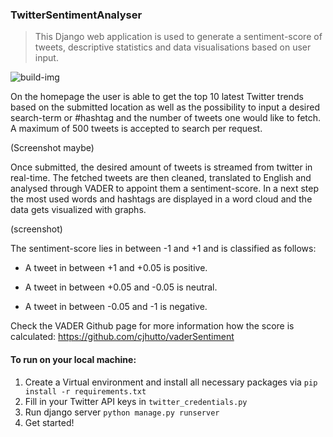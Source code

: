 ### TwitterSentimentAnalyser

> This Django web application is used to generate a sentiment-score of tweets, descriptive statistics and data visualisations based on user input.

![build-img]

On the homepage the user is able to get the top 10 latest Twitter trends based on the submitted location as well as the possibility to input a desired search-term or #hashtag and the number of tweets one would like to fetch. A maximum of 500 tweets is accepted to search per request. 

(Screenshot maybe)

Once submitted, the desired amount of tweets is streamed from twitter in real-time. The fetched tweets are then cleaned, translated to English and analysed through VADER to appoint them a sentiment-score.
In a next step the most used words and hashtags are displayed in a word cloud and the data gets visualized with graphs.

(screenshot)

The sentiment-score lies in between -1 and +1 and is classified as follows:

* A tweet in between +1 and +0.05 is positive.

* A tweet in between +0.05 and -0.05 is neutral.

* A tweet in between -0.05 and -1 is negative.

Check the VADER Github page for more information how the score is calculated:
https://github.com/cjhutto/vaderSentiment


#### To run on your local machine:

1. Create a Virtual environment and install all necessary packages via  `pip install -r requirements.txt`
2. Fill in your Twitter API keys in `twitter_credentials.py`
3. Run django server `python manage.py runserver`
4. Get started!

<!-- Markdown link & img dfn's -->
[build-img]: https://img.shields.io/badge/build-passing-brightgreen
